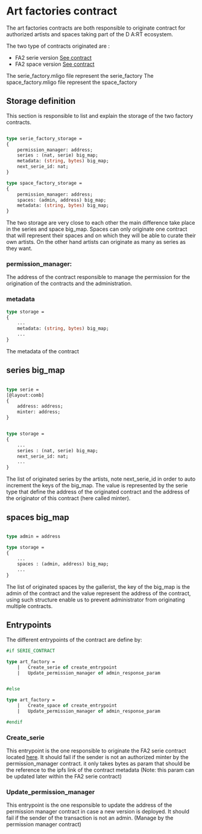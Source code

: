 
# Art factories contract

The art factories contracts are both responsible to originate contract for authorized artists and spaces taking part of the D A:RT ecosystem.

The two type of contracts originated are :
- FA2 serie version [See contract](../there.fa2-editions/README.md#fa2-editions---originated-from-factory)
- FA2 space version [See contract](../there.fa2-editions/README.md#fa2-editions---originated-from-factory)

The serie_factory.mligo file represent the serie_factory
The space_factory.mligo file represent the space_factory


## Storage definition

This section is responsible to list and explain the storage of the two factory contracts.


``` ocaml

type serie_factory_storage =
{
    permission_manager: address;
    series : (nat, serie) big_map;
    metadata: (string, bytes) big_map;
    next_serie_id: nat;
}

type space_factory_storage =
{
    permission_manager: address;
    spaces: (admin, address) big_map;
    metadata: (string, bytes) big_map;
}

```

The two storage are very close to each other the main difference take place in the series and space big_map.
Spaces can only originate one contract that will represent their spaces and on which they will be able to curate their own artists. On the other hand artists can originate as many as series as they want.

### permission_manager: 
The address of the contract responsible to manage the permission for the origination of the contracts and the administration.

### metadata

``` ocaml
type storage =
{
    ...
    metadata: (string, bytes) big_map;
    ...
}
```

The metadata of the contract



## series big_map

``` ocaml

type serie = 
[@layout:comb]
{
    address: address;
    minter: address;
}


type storage =
{
    ...
    series : (nat, serie) big_map;
    next_serie_id: nat;
    ...
}

```

The list of originated series by the artists, note next_serie_id in order to auto increment the keys of the big_map. The value is represented by the serie type that define the address of the originated contract and the address of the originator of this contract (here called minter).


## spaces big_map

``` ocaml

type admin = address

type storage =
{
    ...
    spaces : (admin, address) big_map;
    ...
}

```

The list of originated spaces by the gallerist, the key of the big_map is the admin of the contract and the value represent the address of the contract, using such structure enable us to prevent administrator from originating multiple contracts.


## Entrypoints

The different entrypoints of the contract are define by:

``` ocaml
#if SERIE_CONTRACT

type art_factory = 
    |   Create_serie of create_entrypoint
    |   Update_permission_manager of admin_response_param 


#else

type art_factory = 
    |   Create_space of create_entrypoint
    |   Update_permission_manager of admin_response_param 

#endif
```

### Create_serie

This entrypoint is the one responsible to originate the FA2 serie contract located [here](../there.fa2-editions/README.md#fa2-editions---originated-from-factory). It should fail if the sender is not an authorized minter by the permission_manager contract. it only takes bytes as param that should be the reference to the ipfs link of the contract metadata (Note: this param can be updated later within the FA2 serie contract)

### Update_permission_manager

This entrypoint is the one responsible to update the address of the permission manager contract in case a new version is deployed. It should fail if the sender of the transaction is not an admin. (Manage by the permission manager contract)
